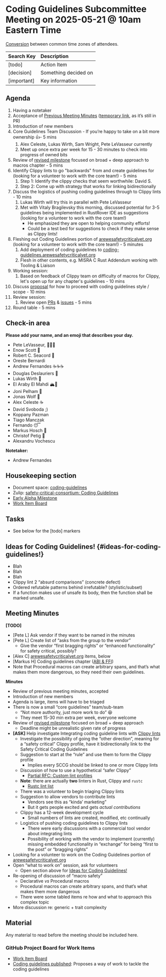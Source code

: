 # Coding Guidelines Subcommittee Meeting on 2025-05-21 @ 10am Eastern Time

[Conversion](https://www.worldtimebuddy.com/?qm=1&lid=5,100,2643743,12,1850147&h=5&date=2025-5-21&sln=10-11&hf=1) between common time zones of attendees.

| Search Key | Description |
| :---- | :---- |
| \[todo\] | Action Item |
| \[decision\] | Something decided on |
| \[important\] | Key information |

## Agenda

1. Having a notetaker
2. Acceptance of [Previous Meeting Minutes](https://github.com/rustfoundation/safety-critical-rust-consortium/blob/main/subcommittee/coding-guidelines/meetings/2025-05-07/minutes.md) ([temporary link](https://github.com/rustfoundation/safety-critical-rust-consortium/blob/ae944768533f529f3002460102f9da4b5d034b66/subcommittee/coding-guidelines/meetings/2025-05-07/minutes.md), as it’s still in PR)
3. Introduction of new members
4. Core Guidelines Team Discussion \- If you’re happy to take on a bit more ownership 👍- 5 mins
   1. Alex Celeste, Lukas Wirth, Sam Wright, Pete LeVasseur currently
   2. Meet up once extra per week for 15 \- 30 minutes to check into progress of owned bits
5. Review of [revised milestone](https://github.com/rustfoundation/safety-critical-rust-coding-guidelines/milestone/1) focused on broad \+ deep approach to macros chapter \- 5 mins
6. Identify Clippy lints to go "backwards" from and create guidelines for (looking for a volunteer to work with the core team\!) \- 5 mins
   1. Step 1: Identify the clippy checks that seem worthwhile: David S.
   2. Step 2: Come up with strategy that works for linking bidirectionally
7. Discuss the logistics of pushing coding guidelines through to Clippy lints \- 10 mins
   1. Lukas Wirth will try this in parallel with Pete LeVasseur
   2. Met with Vitaly Bragilevsky this morning, discussed potential for 3-5 guidelines being implemented in RustRover IDE as suggestions (looking for a volunteer to work with the core team\!)
      * He emphasized they are open to helping community efforts\!
      * Could be a test bed for suggestions to check if they make sense as Clippy lints\!
8. Fleshing out Coding Guidelines portion of [arewesafetycriticalyet.org](http://arewesafetycriticalyet.org) (looking for a volunteer to work with the core team\!) \- 5 minutes
   1. Add deployment of coding guidelines to [coding-guidelines.arewesafetycriticalyet.org](http://coding-guidelines.arewesafetycriticalyet.org)
   2. Flesh in other contents, e.g. MISRA C Rust Addendum working with Tooling & Liaison
9. Working session:
   1. Based on feedback of Clippy team on difficulty of macros for Clippy, let's open up for any chapter's guidelines \- 10 mins
10. Discuss [proposal](https://github.com/rustfoundation/safety-critical-rust-coding-guidelines/issues/75#issuecomment-2885697090) for how to proceed with coding guidelines style / scope \- 10 mins
11. Review session:
    1. Review open [PRs](https://github.com/rustfoundation/safety-critical-rust-coding-guidelines/pulls) & [issues](https://github.com/rustfoundation/safety-critical-rust-coding-guidelines/issues) \- 5 mins
12. Round table \- 5 mins

## Check-in area

**Please add your name, and an emoji that describes your day.**

* Pete LeVasseur, 🏃💨🙊
* Enow Scott 🤧
* Robert C. Seacord 🙊
* Oreste Bernardi
* Andrew Fernandes ☕☕☕
* Douglas Deslauriers 🧵
* Lukas Wirth 🤧
* El Araby El Mahdi 🏔️🌋
* Joni Pelham 🤧
* Jonas Wolf 🦀
* Alex Celeste ☕
* David Svoboda ;)
* Koppany Pazman
* Tiago Manczak
* Fernando 😴
* Markus Hosch 🦀
* Christof Petig 🤹
* Alexandru Vochescu

**Notetaker:**

* Andrew Fernandes

## Housekeeping section

* Document space: [coding-guidelines](https://github.com/rustfoundation/safety-critical-rust-consortium/tree/main/subcommittee/coding-guidelines)
* Zulip: [safety-critical-consortium: Coding Guidelines](https://rust-lang.zulipchat.com/#narrow/channel/445688-safety-critical-consortium/topic/Coding.20Guidelines)
* [Early Alpha Milestone](https://github.com/rustfoundation/safety-critical-rust-coding-guidelines/milestone/1)
* [Work Item Board](https://github.com/orgs/rustfoundation/projects/1)

## Tasks

* See below for the \[todo\] markers

## Ideas for Coding Guidelines\! {#ideas-for-coding-guidelines!}

* Blah
* Blah
* Blah
* Clippy lint 2 “absurd comparisons” (concrete defect)
* Ordered refutable patterns behind irrefutable? (stylistic/subset)
* If a function makes use of unsafe its body, then the function shall be marked unsafe.

## Meeting Minutes

**\[TODO\]**

* \[Pete L\] Ask vendor if they want to be named in the minutes
* \[Pete L\] Create list of “asks from the group to the vendor”
  * Give the vendor “first bragging rights” or “enhanced functionality” for safety critical, possibly?
* \[Alex C\] [arewesafetycriticalyet.org](http://arewesafetycriticalyet.org) items, below
* \[Markus H\] Coding guidelines chapter ([ABI & FFI](https://github.com/rustfoundation/safety-critical-rust-coding-guidelines/issues/85))
* Note that Procedural macros can create arbitrary spans, and that’s what makes them more dangerous, so they need their own guidelines.

**Minutes**

* Review of previous meeting minutes, accepted
* Introduction of new members
* Agenda is large, items will have to be triaged
* There is now a small “core guidelines” team/sub-team
  * “Not more authority, just more work to do” 😆
  * They meet 15-30 min extra per week, everyone welcome
* Review of [revised milestone](https://github.com/rustfoundation/safety-critical-rust-coding-guidelines/milestone/1) focused on broad \+ deep approach
  * Deadline might be unrealistic given rate of progress
* **\[ASK\]** Help investigate Integrating coding guideline lints with [Clippy lints](https://rust-lang.github.io/rust-clippy/master/index.html)
  * Investigate the possibility of going the “other direction”, meaning for a “safety critical” Clippy profile, have it bidirectionally link to the Safety Critical Coding Guidelines
  * Suggestion to start at the “rule” and use them to form the Clippy profile
    * Implies every SCCG should be linked to one or more Clippy lints
  * Discussion of how to use a hypothetical “safer Clippy”
    * [Partial RFC: Custom lint profiles](https://hackmd.io/@Manishearth/BJi8K8AGJg)
  * **Note**: there are actually **two** linters in Rust, Clippy and `rustc`
    * [Rustc lint list](https://doc.rust-lang.org/rustc/lints/listing/allowed-by-default.html)
  * There was a volunteer to begin triaging Clippy lints
  * Suggestion to allow vendors to contribute lints
    * Vendors see this as “kinda’ marketing”
    * But it gets people excited and gets *actual contributions*
  * Clippy has a 12-week development cycle
    * Small numbers of lints are created, modified, etc continually
  * Logistics of pushing coding guidelines to Clippy lints
    * There were early discussions with a commercial tool vendor about integrating lints
    * Possibility of working with the vendor to implement (currently) missing embedded functionality in “exchange” for being “first to the post” or “bragging rights”
* Looking for a volunteer to work on the Coding Guidelines portion of [arewesafetycriticalyet.org](http://arewesafetycriticalyet.org)
* Open “what to work on” session, ask for volunteers
  * Open section above for [Ideas for Coding Guidelines\!](#ideas-for-coding-guidelines!)
* Re-opening of discussion of “macro safety”
  * Declarative *vs* Procedural macros
  * Procedural macros can create arbitrary spans, and that’s what makes them more dangerous
  * There were some tabled items re how and what to approach this complex topic
* More discussion re: generic \+ trait complexity

## Material

Any material to read before the meeting should be included here.

### GitHub Project Board for Work Items

* [Work Item Board](https://github.com/orgs/rustfoundation/projects/1)
* [Coding guidelines published](https://github.com/rustfoundation/safety-critical-rust-consortium/issues/188#issue-2869798433): Proposes a way of work to tackle the coding guidelines
